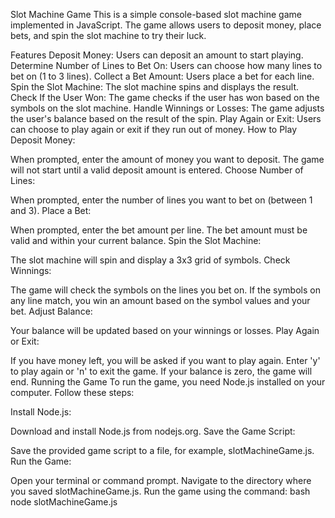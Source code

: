Slot Machine Game
This is a simple console-based slot machine game implemented in JavaScript. The game allows users to deposit money, place bets, and spin the slot machine to try their luck.

Features
Deposit Money: Users can deposit an amount to start playing.
Determine Number of Lines to Bet On: Users can choose how many lines to bet on (1 to 3 lines).
Collect a Bet Amount: Users place a bet for each line.
Spin the Slot Machine: The slot machine spins and displays the result.
Check If the User Won: The game checks if the user has won based on the symbols on the slot machine.
Handle Winnings or Losses: The game adjusts the user's balance based on the result of the spin.
Play Again or Exit: Users can choose to play again or exit if they run out of money.
How to Play
Deposit Money:

When prompted, enter the amount of money you want to deposit.
The game will not start until a valid deposit amount is entered.
Choose Number of Lines:

When prompted, enter the number of lines you want to bet on (between 1 and 3).
Place a Bet:

When prompted, enter the bet amount per line.
The bet amount must be valid and within your current balance.
Spin the Slot Machine:

The slot machine will spin and display a 3x3 grid of symbols.
Check Winnings:

The game will check the symbols on the lines you bet on.
If the symbols on any line match, you win an amount based on the symbol values and your bet.
Adjust Balance:

Your balance will be updated based on your winnings or losses.
Play Again or Exit:

If you have money left, you will be asked if you want to play again.
Enter 'y' to play again or 'n' to exit the game.
If your balance is zero, the game will end.
Running the Game
To run the game, you need Node.js installed on your computer. Follow these steps:

Install Node.js:

Download and install Node.js from nodejs.org.
Save the Game Script:

Save the provided game script to a file, for example, slotMachineGame.js.
Run the Game:

Open your terminal or command prompt.
Navigate to the directory where you saved slotMachineGame.js.
Run the game using the command:
bash
node slotMachineGame.js
